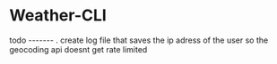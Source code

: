 # Weather-CLI



todo -------
. create log file that saves the ip adress of the user so the geocoding api doesnt get rate limited
